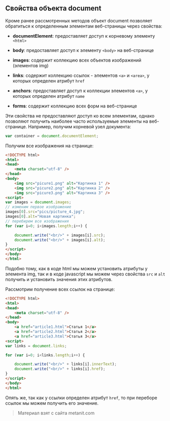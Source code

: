 ## Свойства объекта document

Кроме ранее рассмотренных методов объект document позволяет обратиться к определенным элементам веб-страницы через свойства:

- **documentElement**: предоставляет доступ к корневому элементу `<html>`

- **body**: предоставляет доступ к элементу `<body>` на веб-странице

- **images**: содержит коллекцию всех объектов изображений (элементов img)

- **links**: содержит коллекцию ссылок - элементов `<a>` и `<area>`, 
у которых определен атрибут `href`

- **anchors**: предоставляет доступ к коллекции элементов `<a>`, у которых определен 
атрибут `name`

- **forms**: содержит коллекцию всех форм на веб-странице

Эти свойства не предоставляют доступ ко всем элементам, однако позволяют получить наиболее часто используемые элементы на веб-странице. Например, получим корневой узел документа:

```js
var container = document.documentElement;
```

Получим все изображения на странице:

```html
<!DOCTYPE html>
<html>
<head>
    <meta charset="utf-8" />
</head>
<body>
    <img src="picure1.png" alt="Картинка 1" />
    <img src="picure2.png" alt="Картинка 2" />
    <img src="picure3.png" alt="Картинка 3" />
<script>
var images = document.images;
// изменим первое изображение
images[0].src="pics/picture_4.jpg";
images[0].alt="Новая картинка";
// перебирем все изображения
for (var i=0; i<images.length;i++) {

    document.write("<br/>" + images[i].src);
    document.write("<br/>" + images[i].alt);
}
</script>
</body>
</html>
```

Подобно тому, как в коде html мы можем установить атрибуты у элемента img, так и в коде javascript мы можем через свойства `src` и `alt` получить и установить значения этих атрибутов.

Рассмотрим получение всех ссылок на странице:

```html
<!DOCTYPE html>
<html>
<head>
    <meta charset="utf-8" />
</head>
<body>
    <a href="article1.html">Статья 1</a>
    <a href="article2.html">Статья 2</a>
    <a href="article3.html">Статья 3</a>
<script>
var links = document.links;

for (var i=0; i<links.length;i++) {

    document.write("<br/>" + links[i].innerText);
    document.write("<br/>" + links[i].href);
}
</script>
</body>
</html>
```

Опять же, так как у ссылки определен атрибут `href`, то при переборе ссылок мы можем получить его значение.


> Материал взят с сайта metanit.com